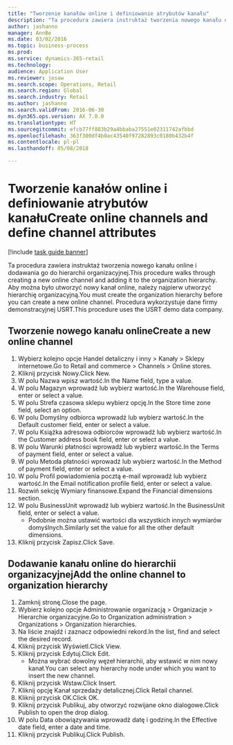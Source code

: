 ```yaml
--- 
title: "Tworzenie kanałów online i definiowanie atrybutów kanału"
description: "Ta procedura zawiera instruktaż tworzenia nowego kanału online i dodawania go do hierarchii organizacyjnej."
author: jashanno
manager: AnnBe
ms.date: 03/02/2016
ms.topic: business-process
ms.prod: 
ms.service: dynamics-365-retail
ms.technology: 
audience: Application User
ms.reviewer: josaw
ms.search.scope: Operations, Retail
ms.search.region: Global
ms.search.industry: Retail
ms.author: jashanno
ms.search.validFrom: 2016-06-30
ms.dyn365.ops.version: AX 7.0.0
ms.translationtype: HT
ms.sourcegitcommit: efcb77ff883b29a4bbaba27551e02311742afbbd
ms.openlocfilehash: 363f300df4b0ac43540f97282893c0180b432b4f
ms.contentlocale: pl-pl
ms.lasthandoff: 05/08/2018

---
```

# <a name="create-online-channels-and-define-channel-attributes"></a><span data-ttu-id="4ddc9-103">Tworzenie kanałów online i definiowanie atrybutów kanału</span><span class="sxs-lookup"><span data-stu-id="4ddc9-103">Create online channels and define channel attributes</span></span>

[!include [task guide banner](../includes/task-guide-banner.md)]

<span data-ttu-id="4ddc9-104">Ta procedura zawiera instruktaż tworzenia nowego kanału online i dodawania go do hierarchii organizacyjnej.</span><span class="sxs-lookup"><span data-stu-id="4ddc9-104">This procedure walks through creating a new online channel and adding it to the organization hierarchy.</span></span> <span data-ttu-id="4ddc9-105">Aby można było utworzyć nowy kanał online, należy najpierw utworzyć hierarchię organizacyjną.</span><span class="sxs-lookup"><span data-stu-id="4ddc9-105">You must create the organization hierarchy before you can create a new online channel.</span></span> <span data-ttu-id="4ddc9-106">Procedura wykorzystuje dane firmy demonstracyjnej USRT.</span><span class="sxs-lookup"><span data-stu-id="4ddc9-106">This procedure uses the USRT demo data company.</span></span>


## <a name="create-a-new-online-channel"></a><span data-ttu-id="4ddc9-107">Tworzenie nowego kanału online</span><span class="sxs-lookup"><span data-stu-id="4ddc9-107">Create a new online channel</span></span>
1. <span data-ttu-id="4ddc9-108">Wybierz kolejno opcje Handel detaliczny i inny > Kanały > Sklepy internetowe.</span><span class="sxs-lookup"><span data-stu-id="4ddc9-108">Go to Retail and commerce > Channels > Online stores.</span></span>
2. <span data-ttu-id="4ddc9-109">Kliknij przycisk Nowy.</span><span class="sxs-lookup"><span data-stu-id="4ddc9-109">Click New.</span></span>
3. <span data-ttu-id="4ddc9-110">W polu Nazwa wpisz wartość.</span><span class="sxs-lookup"><span data-stu-id="4ddc9-110">In the Name field, type a value.</span></span>
4. <span data-ttu-id="4ddc9-111">W polu Magazyn wprowadź lub wybierz wartość.</span><span class="sxs-lookup"><span data-stu-id="4ddc9-111">In the Warehouse field, enter or select a value.</span></span>
5. <span data-ttu-id="4ddc9-112">W polu Strefa czasowa sklepu wybierz opcję.</span><span class="sxs-lookup"><span data-stu-id="4ddc9-112">In the Store time zone field, select an option.</span></span>
6. <span data-ttu-id="4ddc9-113">W polu Domyślny odbiorca wprowadź lub wybierz wartość.</span><span class="sxs-lookup"><span data-stu-id="4ddc9-113">In the Default customer field, enter or select a value.</span></span>
7. <span data-ttu-id="4ddc9-114">W polu Książka adresowa odbiorców wprowadź lub wybierz wartość.</span><span class="sxs-lookup"><span data-stu-id="4ddc9-114">In the Customer address book field, enter or select a value.</span></span>
8. <span data-ttu-id="4ddc9-115">W polu Warunki płatności wprowadź lub wybierz wartość.</span><span class="sxs-lookup"><span data-stu-id="4ddc9-115">In the Terms of payment field, enter or select a value.</span></span>
9. <span data-ttu-id="4ddc9-116">W polu Metoda płatności wprowadź lub wybierz wartość.</span><span class="sxs-lookup"><span data-stu-id="4ddc9-116">In the Method of payment field, enter or select a value.</span></span>
10. <span data-ttu-id="4ddc9-117">W polu Profil powiadomienia pocztą e-mail wprowadź lub wybierz wartość.</span><span class="sxs-lookup"><span data-stu-id="4ddc9-117">In the Email notification profile field, enter or select a value.</span></span>
11. <span data-ttu-id="4ddc9-118">Rozwiń sekcję Wymiary finansowe.</span><span class="sxs-lookup"><span data-stu-id="4ddc9-118">Expand the Financial dimensions section.</span></span>
12. <span data-ttu-id="4ddc9-119">W polu BusinessUnit wprowadź lub wybierz wartość.</span><span class="sxs-lookup"><span data-stu-id="4ddc9-119">In the BusinessUnit field, enter or select a value.</span></span>
    * <span data-ttu-id="4ddc9-120">Podobnie można ustawić wartości dla wszystkich innych wymiarów domyślnych.</span><span class="sxs-lookup"><span data-stu-id="4ddc9-120">Similarly set the value for all the other default dimensions.</span></span>  
13. <span data-ttu-id="4ddc9-121">Kliknij przycisk Zapisz.</span><span class="sxs-lookup"><span data-stu-id="4ddc9-121">Click Save.</span></span>

## <a name="add-the-online-channel-to-organization-hierarchy"></a><span data-ttu-id="4ddc9-122">Dodawanie kanału online do hierarchii organizacyjnej</span><span class="sxs-lookup"><span data-stu-id="4ddc9-122">Add the online channel to organization hierarchy</span></span>
1. <span data-ttu-id="4ddc9-123">Zamknij stronę.</span><span class="sxs-lookup"><span data-stu-id="4ddc9-123">Close the page.</span></span>
2. <span data-ttu-id="4ddc9-124">Wybierz kolejno opcje Administrowanie organizacją > Organizacje > Hierarchie organizacyjne.</span><span class="sxs-lookup"><span data-stu-id="4ddc9-124">Go to Organization administration > Organizations > Organization hierarchies.</span></span>
3. <span data-ttu-id="4ddc9-125">Na liście znajdź i zaznacz odpowiedni rekord.</span><span class="sxs-lookup"><span data-stu-id="4ddc9-125">In the list, find and select the desired record.</span></span>
4. <span data-ttu-id="4ddc9-126">Kliknij przycisk Wyświetl.</span><span class="sxs-lookup"><span data-stu-id="4ddc9-126">Click View.</span></span>
5. <span data-ttu-id="4ddc9-127">Kliknij przycisk Edytuj.</span><span class="sxs-lookup"><span data-stu-id="4ddc9-127">Click Edit.</span></span>
    * <span data-ttu-id="4ddc9-128">Można wybrać dowolny węzeł hierarchii, aby wstawić w nim nowy kanał.</span><span class="sxs-lookup"><span data-stu-id="4ddc9-128">You can select any hierarchy node under which you want to insert the new channel.</span></span>  
6. <span data-ttu-id="4ddc9-129">Kliknij przycisk Wstaw.</span><span class="sxs-lookup"><span data-stu-id="4ddc9-129">Click Insert.</span></span>
7. <span data-ttu-id="4ddc9-130">Kliknij opcję Kanał sprzedaży detalicznej.</span><span class="sxs-lookup"><span data-stu-id="4ddc9-130">Click Retail channel.</span></span>
8. <span data-ttu-id="4ddc9-131">Kliknij przycisk OK.</span><span class="sxs-lookup"><span data-stu-id="4ddc9-131">Click OK.</span></span>
9. <span data-ttu-id="4ddc9-132">Kliknij przycisk Publikuj, aby otworzyć rozwijane okno dialogowe.</span><span class="sxs-lookup"><span data-stu-id="4ddc9-132">Click Publish to open the drop dialog.</span></span>
10. <span data-ttu-id="4ddc9-133">W polu Data obowiązywania wprowadź datę i godzinę.</span><span class="sxs-lookup"><span data-stu-id="4ddc9-133">In the Effective date field, enter a date and time.</span></span>
11. <span data-ttu-id="4ddc9-134">Kliknij przycisk Publikuj.</span><span class="sxs-lookup"><span data-stu-id="4ddc9-134">Click Publish.</span></span>


